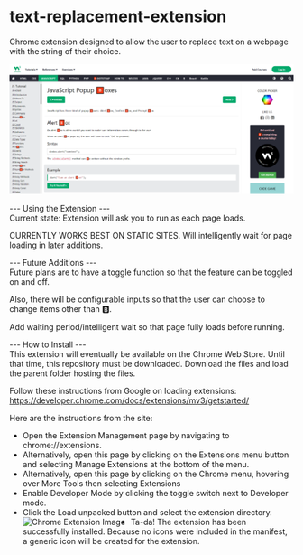 # text-replacement-extension

Chrome extension designed to allow the user to replace text on a webpage with the string of their choice.

![example](https://github.com/JohnGardiner93/text-replacement-extension/blob/master/example.png)

--- Using the Extension ---  
Current state: Extension will ask you to run as each page loads.

CURRENTLY WORKS BEST ON STATIC SITES. Will intelligently wait for page loading in later additions.

--- Future Additions ---  
Future plans are to have a toggle function so that the feature can be toggled on and off.

Also, there will be configurable inputs so that the user can choose to change items other than 🅱.

Add waiting period/intelligent wait so that page fully loads before running.

--- How to Install ---  
This extension will eventually be available on the Chrome Web Store. Until that time, this repository must be downloaded. Download the files and load the parent folder hosting the files.

Follow these instructions from Google on loading extensions: https://developer.chrome.com/docs/extensions/mv3/getstarted/

Here are the instructions from the site:

- Open the Extension Management page by navigating to chrome://extensions.
- Alternatively, open this page by clicking on the Extensions menu button and selecting Manage Extensions at the bottom of the menu.
- Alternatively, open this page by clicking on the Chrome menu, hovering over More Tools then selecting Extensions
- Enable Developer Mode by clicking the toggle switch next to Developer mode.
- Click the Load unpacked button and select the extension directory.
  <img src="https://developer-chrome-com.imgix.net/image/BrQidfK9jaQyIHwdw91aVpkPiib2/iYdLKFsJ1KSVGLhbLRvS.png?w=650" alt="Chrome Extension Image" style="float: left; margin-right: 10px;" />
- Ta-da! The extension has been successfully installed. Because no icons were included in the manifest, a generic icon will be created for the extension.
